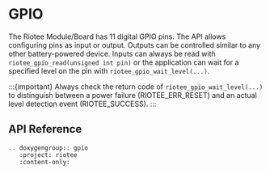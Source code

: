 # GPIO

The Riotee Module/Board has 11 digital GPIO pins.
The API allows configuring pins as input or output.
Outputs can be controlled similar to any other battery-powered device.
Inputs can always be read with `riotee_gpio_read(unsigned int pin)` or the application can wait for a specified level on the pin with `riotee_gpio_wait_level(...)`.

:::{important}
   Always check the return code of `riotee_gpio_wait_level(...)` to distinguish between a power failure (RIOTEE_ERR_RESET) and an actual level detection event (RIOTEE_SUCCESS).
:::



## API Reference

```{eval-rst}
.. doxygengroup:: gpio
   :project: riotee
   :content-only:
```